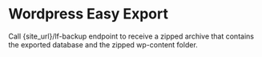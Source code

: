 # Wordpress Easy Export

Call {site_url}/lf-backup endpoint to receive a zipped archive that contains the exported database and the zipped wp-content folder.